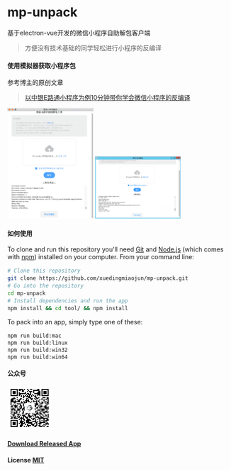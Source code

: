 # mp-unpack

基于electron-vue开发的微信小程序自助解包客户端  
> 方便没有技术基础的同学轻松进行小程序的反编译

#### 使用模拟器获取小程序包

参考博主的原创文章  
> [以中银E路通小程序为例10分钟带你学会微信小程序的反编译](http://xuedingmiao.com/blog/xcx_unpack.html)

<img src="mp-unpack.png" alt="mac解包截图" height="250" />
<img src="mp-unpack-win.png" alt="windows解包截图" height="140" />

#### 如何使用

To clone and run this repository you'll need [Git](https://git-scm.com) and [Node.js](https://nodejs.org/en/download/) (which comes with [npm](https://www.npmjs.com/)) installed on your computer. From your command line:

``` bash
# Clone this repository
git clone https://github.com/xuedingmiaojun/mp-unpack.git
# Go into the repository
cd mp-unpack
# Install dependencies and run the app
npm install && cd tool/ && npm install 
```

To pack into an app, simply type one of these:

``` shell
npm run build:mac
npm run build:linux
npm run build:win32
npm run build:win64
```

#### 公众号
<img src="gzh.jpg" alt="公众号" height="100" />

#### [Download Released App](https://github.com/xuedingmiaojun/mp-unpack/releases)

#### License [MIT](LICENSE.md)